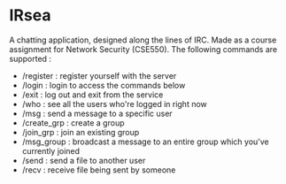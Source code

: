 # IRsea
A chatting application, designed along the lines of IRC. Made as a course assignment for Network Security (CSE550).
The following commands are supported :

* /register : register yourself with the server
* /login : login to access the commands below
* /exit : log out and exit from the service
* /who : see all the users who're logged in right now
* /msg : send a message to a specific user
* /create_grp : create a group
* /join_grp : join an existing group
* /msg_group : broadcast a message to an entire group which you've currently joined
* /send : send a file to another user
* /recv : receive file being sent by someone
